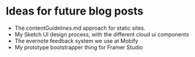 # Ideas for future blog posts

- The contentGuidelines.md approach for static sites.
- My Sketch UI design process, with the different cloud ui components
- The evernote feedback system we use at Mobify
- My prototype bootstrapper thing for Framer Studio
